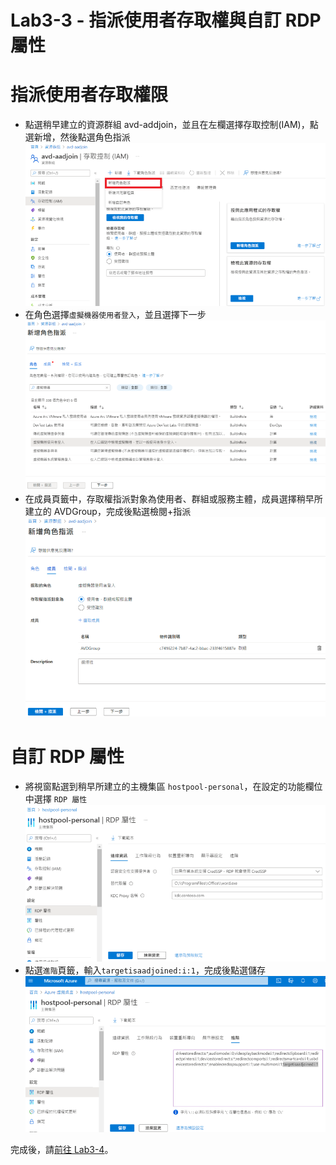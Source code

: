 # Lab3-3 - 指派使用者存取權與自訂 RDP 屬性

# 指派使用者存取權限

- 點選稍早建立的資源群組 avd-addjoin，並且在左欄選擇存取控制(IAM)，點選新增，然後點選角色指派<br>
  ![GITHUB](https://github.com/BrianHsing/Azure-Virtual-Desktop/blob/master/Lab3/permission1.png "permission1")<br>
- 在角色選擇`虛擬機器使用者登入`，並且選擇下一步<br>
  ![GITHUB](https://github.com/BrianHsing/Azure-Virtual-Desktop/blob/master/Lab3/permission2.png "permission2")<br>
- 在成員頁籤中，存取權指派對象為使用者、群組或服務主體，成員選擇稍早所建立的 AVDGroup，完成後點選檢閱+指派<br>
  ![GITHUB](https://github.com/BrianHsing/Azure-Virtual-Desktop/blob/master/Lab3/permission3.png "permission3")<br>

# 自訂 RDP 屬性

- 將視窗點選到稍早所建立的主機集區 `hostpool-personal`，在設定的功能欄位中選擇 `RDP 屬性`<br>
  ![GITHUB](https://github.com/BrianHsing/Azure-Virtual-Desktop/blob/master/Lab3/customrdp1.png "customrdp1")<br>
- 點選`進階`頁籤，輸入`targetisaadjoined:i:1`，完成後點選儲存<br>
  ![GITHUB](https://github.com/BrianHsing/Azure-Virtual-Desktop/blob/master/Lab3/customrdp2.png "customrdp2")<br>

完成後，請[前往 Lab3-4](https://github.com/BrianHsing/Azure-Virtual-Desktop/blob/master/Lab3-4.md)。<br>